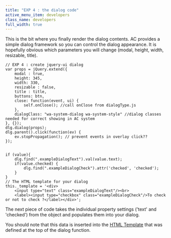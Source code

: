 ```yaml
---
title: "EXP 4 : the dialog code"
active_menu_item: developers
class_name: developers
full_width: true
---
```



This is the bit where you finally render the dialog contents. AC provides a simple dialog framework so you can control the dialog appearance. It is hopefully obvious which parameters you will change (modal, height, width, resizable, title).

    // EXP 4 : create jquery-ui dialog
    var props = jQuery.extend({
        modal : true,
        height: 345,
        width: 330,
        resizable : false,
        title : title,
        buttons: btn,
        close: function(event, ui) {
            self.onClose(); //call onClose from dialogType.js
        },
        dialogClass: "wa-system-dialog wa-system-style" //dialog classes needed for correct showing in AC system
    }, {});
    dlg.dialog(props);
    dlg.parent().click(function(ev) {
        ev.stopPropagation(); // prevent events in overlay click??
    });
     
     
    if (value){
        dlg.find(".exampleDialogText").val(value.text);
        if(value.checked) {
            dlg.find(".exampleDialogCheck").attr('checked', 'checked');
        }
    }
    // The HTML template for your dialog
    this._template = '<div>
        <input type="text" class="exampleDialogText"/><br>
        <label><input type="checkbox" class="exampleDialogCheck"/>To check or not to check ?</label></div>';
   

The next piece of code takes the individual property settings ('text' and 'checked') from the object and populates them into your dialog.

You should note that this data is inserted into the [HTML Template](the-html-template.htm) that was defined at the top of the dialog function.

